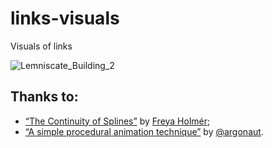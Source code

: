 # links-visuals

Visuals of links

![Lemniscate_Building_2](https://github.com/user-attachments/assets/a86f7072-2e78-49f0-ba4c-ed3d57ed2d2a)

## Thanks to:

* [“The Continuity of Splines”](https://youtu.be/jvPPXbo87ds) by [Freya Holmér](https://www.youtube.com/@acegikmo);
* [“A simple procedural animation technique”](https://youtu.be/qlfh_rv6khY) by [@argonaut](https://www.youtube.com/@argonautcode).